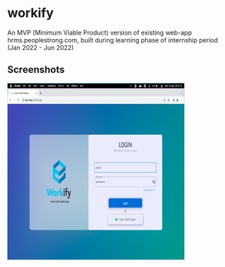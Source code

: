 # workify
An MVP (Minimum Viable Product) version of existing web-app hrms.peoplestrong.com, built during learning phase of internship period (Jan 2022 - Jun 2022)

## Screenshots
<img src="./screenshots/login.png" width="400px" height="400px"/>



